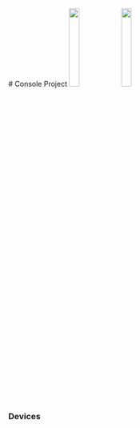 <link rel="stylesheet" href="css/modest.css">
# Console Project  
<img src="ing/logo-open-source-hardware.svg" width="20%">
<img src="ing/logo-License-mit.svg" width="20%">


### Devices  

